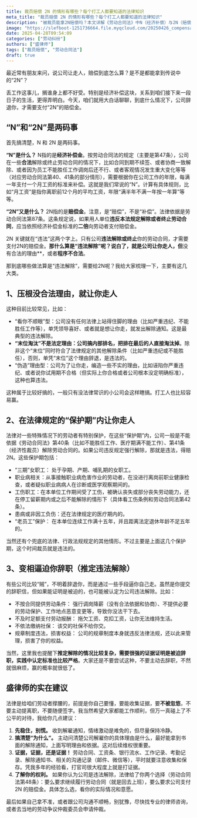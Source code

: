 ```yaml
---
title: 裁员赔偿 2N 的情形有哪些？每个打工人都要知道的法律知识
meta_title: "裁员赔偿 2N 的情形有哪些？每个打工人都要知道的法律知识"
description: "被裁员能拿2N赔偿吗？本文详解《劳动合同法》中N（经济补偿）与2N（赔偿金）的区别。律师解析：只有公司违法解除劳动合同，如无合法理由、保护期内（三期/工伤/医疗期）解雇、变相逼迫辞职等，才需支付2N。了解这些法律知识和维权建议，识别违法裁员，保护自身权益。打工人必读！"
image: "https://slefboot-1251736664.file.myqcloud.com/20250426_compensation_2n_cover.webp"
date: 2025-04-28T09:54:09
categories: ["劳动纠纷"]
authors: ["盛律师"]
tags: ["裁员赔偿", "劳动合同法"]
draft: true
---
```


最近常有朋友来问，说公司让走人，赔偿到底怎么算？是不是都能拿到传说中的“2N”？

丢工作这事儿，搁谁身上都不好受。特别是经济补偿这块，关系到咱们接下来一段日子的生活，更得弄明白。今天，咱们就用大白话聊聊，到底什么情况下，公司辞退你，才需要支付“2N”的赔偿金。

## “N”和“2N”是两码事

首先搞清楚，N 和 2N 是两码事。

**“N”是什么？** N指的是**经济补偿金**。按劳动合同法的规定（主要是第47条），公司在一些**合法**解除或终止劳动合同的情况下，比如合同到期不续签、或者协商一致解除、或者因为员工不能胜任工作调岗后还不行、或者客观情况发生重大变化等等（对应劳动合同法第40、41条的部分情形），需要根据你在公司工作的年限，每满一年支付一个月工资的标准来补偿。这就是我们常说的“N”。计算有具体规则，比如“月工资”是指你离职前12个月的平均工资，年限“满半年不满一年按一年算”等等。

**“2N”又是什么？** 2N指的是**赔偿金**。注意，是“赔偿”，不是“补偿”。法律依据是劳动合同法第87条。这条规定说，如果用人单位**违反本法规定解除或者终止劳动合同**，应当依照经济补偿金标准的**二倍**向劳动者支付赔偿金。

2N 关键就在“违法”这两个字上。只有公司**违法解除或终止**你的劳动合同，才需要支付2N的赔偿金。**那什么算是“违法解除”呢？说白了，就是公司让你走人，但**没有合法的理由**，或者**程序不合法**。

那到底哪些做法算是“违法解除”，需要给2N呢？我给大家梳理一下，主要有这几大类。

## 1、压根没合法理由，就让你走人

这种目前比较常见，比如：

- “看你不顺眼”型：公司没有任何法律上站得住脚的理由（比如严重违纪、不能胜任工作等），单凭领导喜好、或者就是想让你走，就发出解除通知。这是最典型的违法解除。
- **“末位淘汰”不是法定理由：公司搞内部排名，把排在最后的人直接淘汰掉**。除非这个“末位”同时符合了法律规定的其他解除条件（比如严重违纪或不能胜任），否则，单凭“末位”这个理由辞退，是违法的。
- “伪造”理由型：公司为了让你走，编造一些不实的理由，比如诬陷你严重违纪、或者说你试用期不合格（但实际上你合格或者公司根本没定明确标准），这种也算违法。

这种属于比较好搞的，一般只有没法律常识的小公司会这样瞎搞。打工人也比较容易赢。

## 2、在法律规定的“保护期”内让你走人

法律对一些特殊情况下的劳动者有特别保护，在这些“保护期”内，公司一般是不能依据《劳动合同法》第40条（比如不能胜任工作、医疗期满不能工作）、第41条（经济性裁员）解除劳动合同的。如果公司违反规定强行解除，那就是违法，得赔2N。这些保护期包括：

- “三期”女职工： 处于孕期、产期、哺乳期的女职工。
- 职业病相关：从事接触职业病危害作业的劳动者，在没进行离岗前职业健康检查，或者疑似职业病病人在诊断或医学观察期间的。
- 工伤职工：在本单位工作期间受了工伤，被确认丧失或部分丧失劳动能力，还在停工留薪期内或之后不能解除的情形下（具体看工伤条例和劳动合同法第42条）。
- 患病或非因工负伤：还在法律规定的医疗期内的。
- “老员工”保护： 在本单位连续工作满十五年，并且距离法定退休年龄不足五年的。

当然还有个兜底的法律、行政法规规定的其他情形。不过主要是上面这几个保护期，这个时间裁员就是违法的。

## 3、变相逼迫你辞职（推定违法解除）

有些公司比较“贼”，不明着辞退你，而是通过一些手段逼你自己走。虽然是你提交的辞职信，但如果能证明是被迫的，也可能被认定为公司违法解除。比如：

- 不按合同提供劳动条件： 强行调岗降薪（没有合法依据和协商）、不提供必要的劳动保护、工作地点恶意变更等，导致你没法干下去。
- 不及时足额支付劳动报酬： 拖欠工资、克扣工资，让你无法维持生活。
- 不依法缴纳社保： 该交的社保不给你交。
- 规章制度违法，损害权益： 公司的规章制度本身就违反法律法规，还以此来管理，损害了你的权益。

当然，这里我也提醒下**推定解除的情况比较复杂，需要很强的证据证明是被迫辞职，实践中认定标准也比较严格**。大家还是不要尝试这种，不要主动去辞职，不然就很麻烦，赢的概率就很低了。

## 盛律师的实在建议

法律是给咱们劳动者撑腰的，前提是你自己要懂，要能收集证据，要**不被忽悠**，不要主动提离职，不要随便签字。我当然希望大家都能工作顺利，但万一真碰上了不公平的对待，我给你几点建议：

1.  **先稳住，别慌。** 收到解雇通知，情绪激动是难免的，但尽量保持冷静。
2.  **搞清楚“为什么”。** 主动问清楚公司解雇你的具体理由是什么，最好能拿到书面的解除通知，上面写明理由和依据。这对后续维权很重要。
3.  **证据，证据，还是证据！** 劳动合同、工资条、银行流水、工作记录、考勤记录、解除通知书、相关的沟通记录（邮件、微信等），平时就要注意收集和保存。凭我多年的经验看，打官司很大程度上就是打证据。
4.  **了解你的权利。** 如果你认为公司是违法解除，法律给了你两个选择（劳动合同法第48条）：要么要求继续履行劳动合同（就是回去上班），要么要求公司支付 2N 的赔偿金。具体怎么选，看你的实际情况和意愿。

最后如果自己拿不准，或者跟公司沟通不顺畅，别犹豫，尽快找专业的律师咨询，或者去当地的劳动争议仲裁委员会申请仲裁。